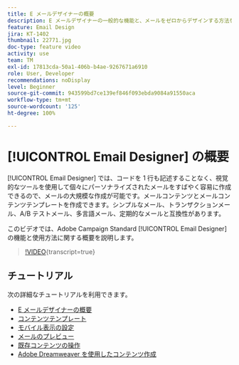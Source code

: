 ```yaml
---
title: E メールデザイナーの概要
description: E メールデザイナーの一般的な機能と、メールをゼロからデザインする方法を説明します。
feature: Email Design
jira: KT-1402
thumbnail: 22771.jpg
doc-type: feature video
activity: use
team: TM
exl-id: 17813cda-50a1-406b-b4ae-9267671a6910
role: User, Developer
recommendations: noDisplay
level: Beginner
source-git-commit: 943599bd7ce139ef846f093ebda9084a91550aca
workflow-type: tm+mt
source-wordcount: '125'
ht-degree: 100%

---
```


# [!UICONTROL Email Designer] の概要

[!UICONTROL Email Designer] では、コードを 1 行も記述することなく、視覚的なツールを使用して個々にパーソナライズされたメールをすばやく容易に作成できるので、メールの大規模な作成が可能です。メールコンテンツとメールコンテンツテンプレートを作成できます。シンプルなメール、トランザクションメール、A/B テストメール、多言語メール、定期的なメールと互換性があります。

このビデオでは、Adobe Campaign Standard [!UICONTROL Email Designer] の機能と使用方法に関する概要を説明します。

>[!VIDEO](https://video.tv.adobe.com/v/22771?learn=on){transcript=true}

## チュートリアル

次の詳細なチュートリアルを利用できます。

* [E メールデザイナーの概要](/help/designing-content/email-designer/getting-started-with-the-email-designer.md)
* [コンテンツテンプレート](/help/designing-content/email-designer/email-content-templates.md)
* [モバイル表示の設定](/help/designing-content/email-designer/configure-the-mobile-view.md)
* [メールのプレビュー](/help/designing-content/email-designer/preview-your-email.md)
* [既存コンテンツの操作](/help/designing-content/email-designer/working-with-existing-content.md)
* [Adobe Dreamweaver を使用したコンテンツ作成](/help/designing-content/email-designer/dreamweaver-integration.md)

